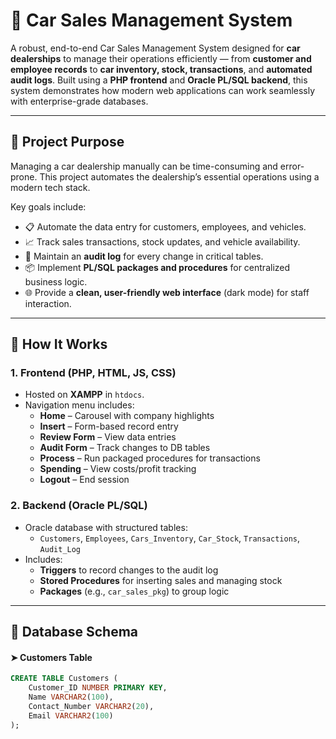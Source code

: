 # 🚗 Car Sales Management System

A robust, end-to-end Car Sales Management System designed for **car dealerships** to manage their operations efficiently — from **customer and employee records** to **car inventory, stock, transactions**, and **automated audit logs**. Built using a **PHP frontend** and **Oracle PL/SQL backend**, this system demonstrates how modern web applications can work seamlessly with enterprise-grade databases.

---

## 📌 Project Purpose

Managing a car dealership manually can be time-consuming and error-prone. This project automates the dealership’s essential operations using a modern tech stack. 

Key goals include:
- 📋 Automate the data entry for customers, employees, and vehicles.
- 📈 Track sales transactions, stock updates, and vehicle availability.
- 🔐 Maintain an **audit log** for every change in critical tables.
- 📦 Implement **PL/SQL packages and procedures** for centralized business logic.
- 🌐 Provide a **clean, user-friendly web interface** (dark mode) for staff interaction.

---

## 🧠 How It Works

### 1. **Frontend (PHP, HTML, JS, CSS)**
- Hosted on **XAMPP** in `htdocs`.
- Navigation menu includes:
  - **Home** – Carousel with company highlights
  - **Insert** – Form-based record entry
  - **Review Form** – View data entries
  - **Audit Form** – Track changes to DB tables
  - **Process** – Run packaged procedures for transactions
  - **Spending** – View costs/profit tracking
  - **Logout** – End session

### 2. **Backend (Oracle PL/SQL)**
- Oracle database with structured tables:
  - `Customers`, `Employees`, `Cars_Inventory`, `Car_Stock`, `Transactions`, `Audit_Log`
- Includes:
  - **Triggers** to record changes to the audit log
  - **Stored Procedures** for inserting sales and managing stock
  - **Packages** (e.g., `car_sales_pkg`) to group logic

---

## 🧱 Database Schema

#### ➤ Customers Table
```sql
CREATE TABLE Customers (
    Customer_ID NUMBER PRIMARY KEY,
    Name VARCHAR2(100),
    Contact_Number VARCHAR2(20),
    Email VARCHAR2(100)
);
